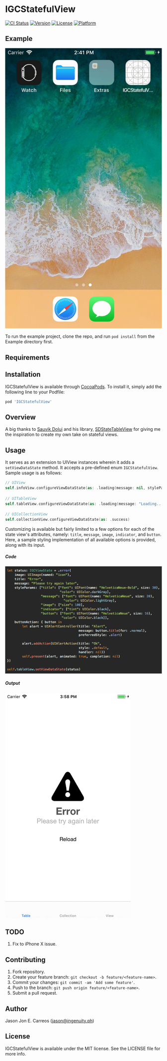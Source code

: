 # IGCStatefulView

[![CI Status](http://img.shields.io/travis/ingenuity-ph/IGCStatefulView.svg?style=flat)](https://travis-ci.org/ingenuity-ph/IGCStatefulView)
[![Version](https://img.shields.io/cocoapods/v/IGCStatefulView.svg?style=flat)](http://cocoapods.org/pods/IGCStatefulView)
[![License](https://img.shields.io/cocoapods/l/IGCStatefulView.svg?style=flat)](http://cocoapods.org/pods/IGCStatefulView)
[![Platform](https://img.shields.io/cocoapods/p/IGCStatefulView.svg?style=flat)](http://cocoapods.org/pods/IGCStatefulView)

## Example

![IGCStatefulView](https://github.com/ingenuity-ph/IGCStatefulView/blob/master/Screens/stateview.gif)

To run the example project, clone the repo, and run `pod install` from the Example directory first.

## Requirements

## Installation

IGCStatefulView is available through [CocoaPods](http://cocoapods.org). To install
it, simply add the following line to your Podfile:

```ruby
pod 'IGCStatefulView'
```

## Overview

A big thanks to [Sauvik Dolui](https://github.com/sauvikdolui) and his library, [SDStateTableView](https://github.com/sauvikdolui/SDStateTableView) for giving me the inspiration to create my own take on stateful views.

## Usage

It serves as an extension to UIView instances wherein it adds a `setViewDataState` method. It accepts a pre-defined enum `IGCStatefulView`. Sample usage is as follows:

```swift
// UIView
self.infoView.configureViewDataState(as: .loading(message: nil, styleParams: nil))

// UITableView
self.tableView.configureViewDataState(as: .loading(message: "Loading...", styleParams: nil))

// UICollectionView
self.collectionView.configureViewDataState(as: .success)
```

Customizing is available but fairly limited to a few options for each of the state view's attributes, namely: `title`, `message`, `image`, `indicator`, and `button`. Here, a sample styling implementation of all available options is provided, along with its input.

##### Code

![IGCStatefulView](https://github.com/ingenuity-ph/IGCStatefulView/blob/master/Screens/alloptions.png)

##### Output

![IGCStatefulView](https://github.com/ingenuity-ph/IGCStatefulView/blob/master/Screens/alloptions.gif)


## TODO

1. Fix to iPhone X issue.

## Contributing

1. Fork repository.
2. Create your feature branch: `git checkout -b feature/<feature-name>`.
3. Commit your changes: `git commit -am 'Add some feature'`.
4. Push to the branch: `git push origin feature/<feature-name>`.
5. Submit a pull request.

## Author

Jason Jon E. Carreos (jason@ingenuity.ph)

## License

IGCStatefulView is available under the MIT license. See the LICENSE file for more info.

